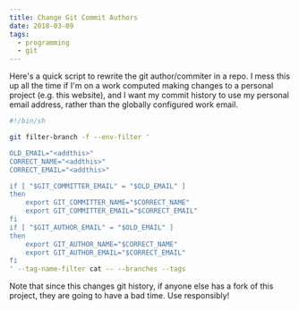 ```yaml
---
title: Change Git Commit Authors
date: 2018-03-09
tags:
  - programming
  - git
---
```


Here's a quick script to rewrite the git author/commiter in a repo. I mess this up all
the time if I'm on a work computed making changes to a personal project (e.g. this website),
and I want my commit history to use my personal email address, rather than the globally
configured work email.

```bash
#!/bin/sh

git filter-branch -f --env-filter '

OLD_EMAIL="<addthis>"
CORRECT_NAME="<addthis>"
CORRECT_EMAIL="<addthis>"

if [ "$GIT_COMMITTER_EMAIL" = "$OLD_EMAIL" ]
then
    export GIT_COMMITTER_NAME="$CORRECT_NAME"
    export GIT_COMMITTER_EMAIL="$CORRECT_EMAIL"
fi
if [ "$GIT_AUTHOR_EMAIL" = "$OLD_EMAIL" ]
then
    export GIT_AUTHOR_NAME="$CORRECT_NAME"
    export GIT_AUTHOR_EMAIL="$CORRECT_EMAIL"
fi
' --tag-name-filter cat -- --branches --tags
```

Note that since this changes git history, if anyone else has a fork of this project,
they are going to have a bad time. Use responsibly!

